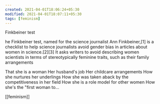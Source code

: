```yaml
---
created: 2021-04-01T18:06:24+05:30
modified: 2021-04-01T18:07:11+05:30
tags: [feminism]
---
```


 Finkbeiner test 
 
 he Finkbeiner test, named for the science journalist Ann Finkbeiner,[1] is a checklist to help science journalists avoid gender bias in articles about women in science.[2][3] It asks writers to avoid describing women scientists in terms of stereotypically feminine traits, such as their family arrangements
 
That she is a woman
Her husband's job
Her childcare arrangements
How she nurtures her underlings
How she was taken aback by the competitiveness in her field
How she is a role model for other women
How she's the "first woman to...
 
[[feminism]]
